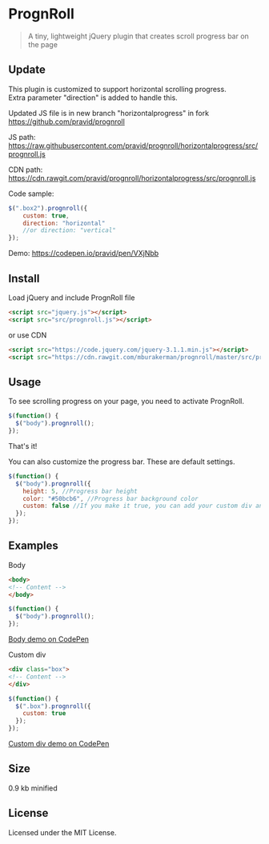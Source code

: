 # PrognRoll

> A tiny, lightweight jQuery plugin that creates scroll progress bar on the page


## Update
This plugin is customized to support  horizontal scrolling progress.<br/>
Extra parameter "direction" is added to handle this.<br/>

Updated JS file is in new branch "horizontalprogress" in fork https://github.com/pravid/prognroll<br/>

JS path: https://raw.githubusercontent.com/pravid/prognroll/horizontalprogress/src/prognroll.js

CDN path: https://cdn.rawgit.com/pravid/prognroll/horizontalprogress/src/prognroll.js

Code sample:
```js
$(".box2").prognroll({
    custom: true,
    direction: "horizontal"
    //or direction: "vertical"
});
```

Demo: https://codepen.io/pravid/pen/VXjNbb





## Install

Load jQuery and include PrognRoll file

```html
<script src="jquery.js"></script>
<script src="src/prognroll.js"></script>
```

or use CDN

```html
<script src="https://code.jquery.com/jquery-3.1.1.min.js"></script>
<script src="https://cdn.rawgit.com/mburakerman/prognroll/master/src/prognroll.js"></script>
```

## Usage

To see scrolling progress on your page, you need to activate PrognRoll.

```js
$(function() {
  $("body").prognroll();
});
```
That's it!

You can also customize the progress bar. These are default settings.

```js
$(function() {
  $("body").prognroll({
    height: 5, //Progress bar height
    color: "#50bcb6", //Progress bar background color
    custom: false //If you make it true, you can add your custom div and see it's scroll progress on the page
  });
});
```

## Examples

Body

```html
<body>
<!-- Content -->
</body>
```
```js
$(function() {
  $("body").prognroll();
});
```
[Body demo on CodePen](http://codepen.io/anon/pen/GjzArK)

Custom div

```html
<div class="box">
<!-- Content -->
</div>
```

```js
$(function() {
  $(".box").prognroll({
    custom: true
  });
});
```
[Custom div demo on CodePen](http://codepen.io/anon/pen/WGPoxm)

## Size

0.9 kb minified

## License

Licensed under the MIT License.

